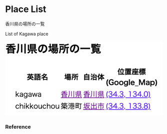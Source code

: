 Place List
============

香川県の場所の一覧

List of Kagawa place

![place list](https://github.com/ohwada/World_Countries/blob/main/geoPandas/polygon_explode/kagawa/place_list/screenshots/kagawa_place_list.png)

### Reference

